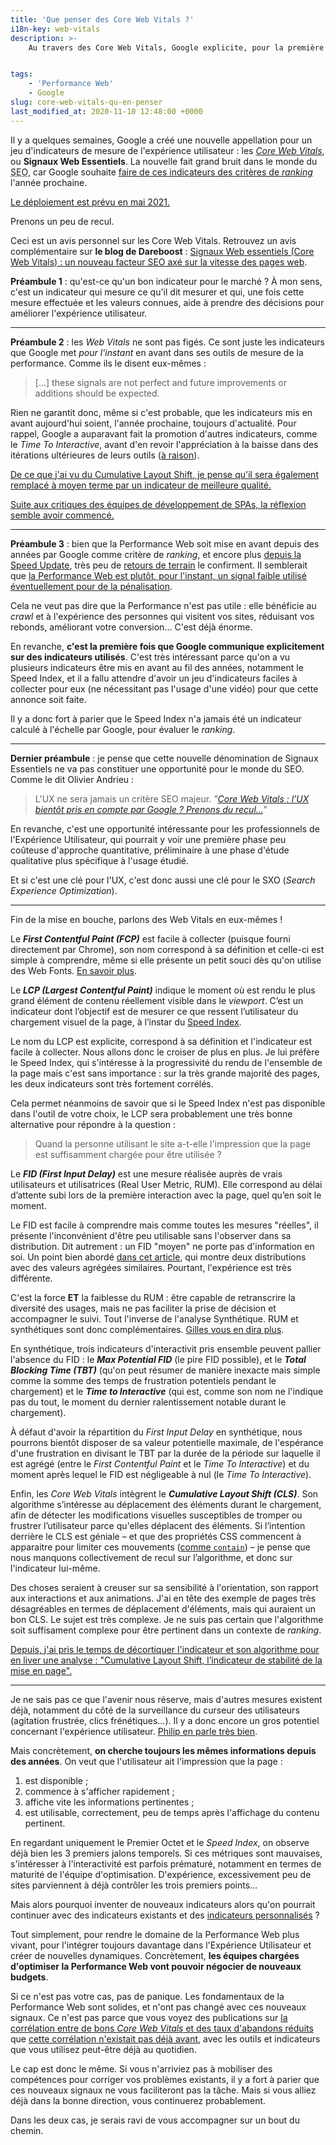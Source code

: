 ```yaml
---
title: 'Que penser des Core Web Vitals ?'
i18n-key: web-vitals
description: >-
    Au travers des Core Web Vitals, Google explicite, pour la première fois, les indicateurs qui lui serviront à évaluer Performance Web et Expérience Utilisateur. Cela change-t-il le paysage de la Performance Web ?


tags:
    - 'Performance Web'
    - Google
slug: core-web-vitals-qu-en-penser
last_modified_at: 2020-11-10 12:48:00 +0000
---
```


Il y a quelques semaines, Google a créé une nouvelle appellation pour un jeu d'indicateurs de mesure de l'expérience utilisateur : les [<em lang="en">Core Web Vitals</em>](https://web.dev/vitals/), ou **Signaux Web Essentiels**. La nouvelle fait grand bruit dans le monde du <abbr title="Search Engine Optimization" lang="en">SEO</abbr>, car Google souhaite [faire de ces indicateurs des critères de <em lang="en">ranking</em>](https://webmasters.googleblog.com/2020/05/evaluating-page-experience.html) l'année prochaine.

<ins class="bloc" datetime="2020-11-10">Le déploiement est prévu <a href="https://webmasters.googleblog.com/2020/11/timing-for-page-experience.html" lang="en" title="Timing for bringing page experience to Google Search">en mai 2021</a>.</ins>

Prenons un peu de recul.

<div class="emphasis">
Ceci est un avis personnel sur les Core Web Vitals. Retrouvez un avis complémentaire sur <strong>le blog de Dareboost</strong>&nbsp;: <a href="https://blog.dareboost.com/fr/2020/06/signaux-web-essentiels-core-web-vitals/">Signaux Web essentiels (Core Web Vitals) : un nouveau facteur SEO axé sur la vitesse des pages web</a>.
</div>

**Préambule 1** : qu'est-ce qu'un bon indicateur pour le marché ? À mon sens, c'est un indicateur qui mesure ce qu'il dit mesurer et qui, une fois cette mesure effectuée et les valeurs connues, aide à prendre des décisions pour améliorer l'expérience utilisateur.

---

**Préambule 2** : les <em lang="en">Web Vitals</em> ne sont pas figés. Ce sont juste les indicateurs que Google met _pour l'instant_ en avant dans ses outils de mesure de la performance. Comme ils le disent eux-mêmes :

> […] these signals are not perfect and future improvements or additions should be expected.

Rien ne garantit donc, même si c'est probable, que les indicateurs mis en avant aujourd'hui soient, l'année prochaine, toujours d'actualité. Pour rappel, Google a auparavant fait la promotion d'autres indicateurs, comme le <em lang="en">Time To Interactive</em>, avant d'en revoir l'appréciation à la baisse dans des itérations ultérieures de leurs outils ([à raison](https://boris.schapira.dev/2019/05/mesurer-interactivite-time-to-interactive/)).

<ins class="bloc" datetime="2020-09-15">De ce que j'ai vu du <a href="/notes/2020-09-cumulative-layout-shift-stabilite-page/">Cumulative Layout Shift</a>, je pense qu'il sera également remplacé à moyen terme par un indicateur de meilleure qualité.</ins>

<ins class="bloc" datetime="2021-01-21">Suite aux critiques des équipes de développement de SPAs, <a href="https://web.dev/better-layout-shift-metric/" hreflang="en">la réflexion semble avoir commencé</a>.</ins>

---

**Préambule 3** : bien que la Performance Web soit mise en avant depuis des années par Google comme critère de <em lang="en">ranking</em>, et encore plus [depuis la Speed Update](https://blog.dareboost.com/fr/2018/01/google-speed-update-vitesse-ranking/), très peu de [retours de terrain](https://wpostats.com/) le confirment. Il semblerait que [la Performance Web est plutôt, pour l'instant, un signal faible utilisé éventuellement pour de la pénalisation](https://www.abondance.com/20200505-42675-un-point-sur-la-vitesse-de-chargement-des-pages-et-le-seo-video-seo-abondance-n155.html).

Cela ne veut pas dire que la Performance n'est pas utile : elle bénéficie au <em lang="en">crawl</em> et à l'expérience des personnes qui visitent vos sites, réduisant vos rebonds, améliorant votre conversion… C'est déjà énorme.

En revanche, **c'est la première fois que Google communique explicitement sur des indicateurs utilisés**. C'est très intéressant parce qu'on a vu plusieurs indicateurs être mis en avant au fil des années, notamment le Speed Index, et il a fallu attendre d'avoir un jeu d'indicateurs faciles à collecter pour eux (ne nécessitant pas l'usage d'une vidéo) pour que cette annonce soit faite.

Il y a donc fort à parier que le Speed Index n'a jamais été un indicateur calculé à l'échelle par Google, pour évaluer le <em lang="en">ranking</em>.

---

**Dernier préambule** : je pense que cette nouvelle dénomination de Signaux Essentiels ne va pas constituer une opportunité pour le monde du SEO. Comme le dit Olivier Andrieu :

> L'UX ne sera jamais un critère SEO majeur. <cite>"[Core Web Vitals : l’UX bientôt pris en compte par Google ? Prenons du recul…](https://www.abondance.com/20200529-42880-core-web-vitals-lux-sera-t-il-bientot-pris-en-compte-par-google-prenons-du-recul.html)"</cite>

En revanche, c'est une opportunité intéressante pour les professionnels de l'Expérience Utilisateur, qui pourrait y voir une première phase peu coûteuse d'approche quantitative, préliminaire à une phase d'étude qualitative plus spécifique à l'usage étudié.

Et si c'est une clé pour l'UX, c'est donc aussi une clé pour le SXO (<em lang="en">Search Experience Optimization</em>).

---

Fin de la mise en bouche, parlons des Web Vitals en eux-mêmes !

Le **<em lang="en">First Contentful Paint (FCP)</em>** est facile à collecter (puisque fourni directement par Chrome), son nom correspond à sa définition et celle-ci est simple à comprendre, même si elle présente un petit souci dès qu'on utilise des Web Fonts. [En savoir plus](https://blog.dareboost.com/fr/2019/09/first-contentful-paint-fcp-2/).

Le **<em lang="en">LCP (Largest Contentful Paint)</em>** indique le moment où est rendu le plus grand élément de contenu réellement visible dans le <em lang="en">viewport</em>. C’est un indicateur dont l’objectif est de mesurer ce que ressent l’utilisateur du chargement visuel de la page, à l’instar du [Speed Index](https://blog.dareboost.com/fr/2018/02/speed-index-performance-web/).

Le nom du LCP est explicite, correspond à sa définition et l'indicateur est facile à collecter. Nous allons donc le croiser de plus en plus. Je lui préfère le Speed Index, qui s'intéresse à la progressivité du rendu de l'ensemble de la page mais c'est sans importance : sur la très grande majorité des pages, les deux indicateurs sont très fortement corrélés.

Cela permet néanmoins de savoir que si le Speed Index n'est pas disponible dans l'outil de votre choix, le LCP sera probablement une très bonne alternative pour répondre à la question :

> Quand la personne utilisant le site a-t-elle l'impression que la page est suffisamment chargée pour être utilisée ?

Le **<em lang="en">FID (First Input Delay)</em>** est une mesure réalisée auprès de vrais utilisateurs et utilisatrices (Real User Metric, RUM). Elle correspond au délai d’attente subi lors de la première interaction avec la page, quel qu’en soit le moment.

Le FID est facile à comprendre mais comme toutes les mesures "réelles", il présente l'inconvénient d'être peu utilisable sans l'observer dans sa distribution. Dit autrement : un FID "moyen" ne porte pas d'information en soi. Un point bien abordé [dans cet article](https://blog.dareboost.com/fr/2019/11/search-console-rapport-vitesse/), qui montre deux distributions avec des valeurs agrégées similaires. Pourtant, l'expérience est très différente.

C'est la force **ET** la faiblesse du RUM : être capable de retranscrire la diversité des usages, mais ne pas faciliter la prise de décision et accompagner le suivi. Tout l'inverse de l'analyse Synthétique. RUM et synthétiques sont donc complémentaires. [Gilles vous en dira plus](https://www.youtube.com/watch?v=9PBeqHXk7zw).

En synthétique, trois indicateurs d'interactivit pris ensemble peuvent pallier l'absence du FID : le **<em lang="en">Max Potential FID</em>** (le pire FID possible), et le **<em lang="en">Total Blocking Time (TBT)</em>** (qu'on peut résumer de manière inexacte mais simple comme la somme des temps de frustration potentiels pendant le chargement) et le **<em lang="en">Time to Interactive</em>** (qui est, comme son nom ne l'indique pas du tout, le moment du dernier ralentissement notable durant le chargement).

À défaut d'avoir la répartition du <em lang="en">First Input Delay</em> en synthétique, nous pourrons bientôt disposer de sa valeur potentielle maximale, de l'espérance d'une frustration en divisant le TBT par la durée de la période sur laquelle il est agrégé (entre le <em lang="en">First Contentful Paint</em> et le <em lang="en">Time To Interactive</em>) et du moment après lequel le FID est négligeable à nul (le <em lang="en">Time To Interactive</em>).

Enfin, les <em lang="en">Core Web Vitals</em> intègrent le **<em lang="en">Cumulative Layout Shift (CLS)</em>**. Son algorithme s’intéresse au déplacement des éléments durant le chargement, afin de détecter les modifications visuelles susceptibles de tromper ou frustrer l’utilisateur parce qu'elles déplacent des éléments. Si l’intention derrière le CLS est géniale – et que des propriétés CSS commencent à apparaitre pour limiter ces mouvements ([comme `contain`](https://css-tricks.com/lets-take-a-deep-dive-into-the-css-contain-property/)) – je pense que nous manquons collectivement de recul sur l’algorithme, et donc sur l'indicateur lui-même.

Des choses seraient à creuser sur sa sensibilité à l'orientation, son rapport aux interactions et aux animations. J'ai en tête des exemple de pages très désagréables en termes de déplacement d'éléments, mais qui auraient un bon CLS. Le sujet est très complexe. Je ne suis pas certain que l'algorithme soit suffisament complexe pour être pertinent dans un contexte de <em lang="en">ranking</em>.

<ins class="bloc" datetime="2020-09-15">Depuis, j'ai pris le temps de décortiquer l'indicateur et son algorithme pour en liver une analyse : "[Cumulative Layout Shift, l’indicateur de stabilité de la mise en page](/notes/2020-09-cumulative-layout-shift-stabilite-page/)".</ins>

---

Je ne sais pas ce que l'avenir nous réserve, mais d'autres mesures existent déjà, notamment du côté de la surveillance du curseur des utilisateurs (agitation frustrée, clics frénétiques…). Il y a donc encore un gros potentiel concernant l'expérience utilisateur. [Philip en parle très bien](https://youtu.be/nEHsHioWY1U).

Mais concrètement, **on cherche toujours les mêmes informations depuis des années**. On veut que l'utilisateur ait l'impression que la page :

1. est disponible ;
2. commence à s'afficher rapidement ;
3. affiche vite les informations pertinentes ;
4. est utilisable, correctement, peu de temps après l'affichage du contenu pertinent.

En regardant uniquement le Premier Octet et le <em lang="en">Speed Index</em>, on observe déjà bien les 3 premiers jalons temporels. Si ces métriques sont mauvaises, s'intéresser à l'interactivité est parfois prématuré, notamment en termes de maturité de l'équipe d'optimisation. D'expérience, excessivement peu de sites parviennent à déjà contrôler les trois premiers points…

Mais alors pourquoi inventer de nouveaux indicateurs alors qu'on pourrait continuer avec des indicateurs existants et des [indicateurs personnalisés](https://boris.schapira.dev/2019/09/custom-timing-prochaine-frame/) ?

Tout simplement, pour rendre le domaine de la Performance Web plus vivant, pour l'intégrer toujours davantage dans l'Expérience Utilisateur et créer de nouvelles dynamiques. Concrètement, **les équipes chargées d'optimiser la Performance Web vont pouvoir négocier de nouveaux budgets**.

Si ce n'est pas votre cas, pas de panique. Les fondamentaux de la Performance Web sont solides, et n'ont pas changé avec ces nouveaux signaux. Ce n'est pas parce que vous voyez des publications sur [la corrélation entre de bons <em lang="en">Core Web Vitals</em> et des taux d'abandons réduits](https://blog.chromium.org/2020/05/the-science-behind-web-vitals.html) que [cette corrélation n'existait pas déjà avant](https://webmasters.googleblog.com/2019/04/user-experience-improvements-with-page.html), avec les outils et indicateurs que vous utilisez peut-être déjà au quotidien.

Le cap est donc le même. Si vous n'arriviez pas à mobiliser des compétences pour corriger vos problèmes existants, il y a fort à parier que ces nouveaux signaux ne vous faciliteront pas la tâche. Mais si vous alliez déjà dans la bonne direction, vous continuerez probablement.

Dans les deux cas, je serais ravi de vous accompagner sur un bout du chemin.
